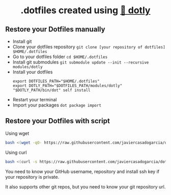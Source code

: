 <h1 align="center">
  .dotfiles created using <a href="https://github.com/CodelyTV/dotly">🌚 dotly</a>
</h1>

## Restore your Dotfiles manually

* Install git
* Clone your dotfiles repository `git clone [your repository of dotfiles] $HOME/.dotfiles`
* Go to your dotfiles folder `cd $HOME/.dotfiles`
* Install git submodules `git submodule update --init --recursive modules/dotly`
* Install your dotfiles
  ```
  export DOTFILES_PATH="$HOME/.dotfiles"
  export DOTLY_PATH="$DOTFILES_PATH/modules/dotly"
  "$DOTLY_PATH/bin/dot" self install
  ```
* Restart your terminal
* Import your packages `dot package import`

## Restore your Dotfiles with script

Using wget
```bash
bash <(wget -qO- https://raw.githubusercontent.com/javiercasadogarcia/dotly/HEAD/restorer)
```

Using curl
```bash
bash <(curl -s https://raw.githubusercontent.com/javiercasadogarcia/dotly/HEAD/restorer)
```

You need to know your GitHub username, repository and install ssh key if your repository is private.

It also supports other git repos, but you need to know your git repository url.
